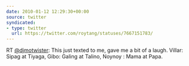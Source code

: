 ```yaml
---
date: 2010-01-12 12:29:30+00:00
source: twitter
syndicated:
- type: twitter
  url: https://twitter.com/roytang/statuses/7667151783/
---
```


RT [@djmotwister](https://twitter.com/djmotwister/): This just texted to me, gave me a bit of a laugh. Villar: Sipag at Tiyaga, Gibo: Galing at Talino, Noynoy : Mama at Papa.